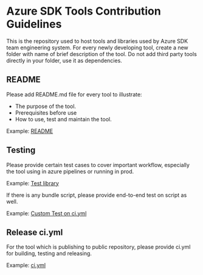 # Azure SDK Tools Contribution Guidelines

This is the repository used to host tools and libraries used by Azure SDK team engineering system. 
For every newly developing tool, create a new folder with name of brief description of the tool. 
Do not add third party tools directly in your folder, use it as dependencies.

## README

Please add README.md file for every tool to illustrate:
* The purpose of the tool.
* Prerequisites before use
* How to use, test and maintain the tool.

Example: [README](https://github.com/Azure/azure-sdk-tools/blob/main/tools/http-fault-injector/README.md) 

## Testing

Please provide certain test cases to cover important workflow, especially the tool using in azure pipelines or running in prod.

Example: [Test library](https://github.com/Azure/azure-sdk-tools/tree/main/tools/pipeline-witness/Azure.Sdk.Tools.PipelineWitness.Tests) 


If there is any bundle script, please provide end-to-end test on script as well.

Example: [Custom Test on ci.yml](https://github.com/Azure/azure-sdk-tools/blob/main/tools/code-owners-parser/ci.yml#L35)

## Release ci.yml

For the tool which is publishing to public repository, please provide ci.yml for building, testing and releasing. 

Example: [ci.yml](https://github.com/Azure/azure-sdk-tools/blob/main/tools/CreateRuleFabricBot/ci.yml)

